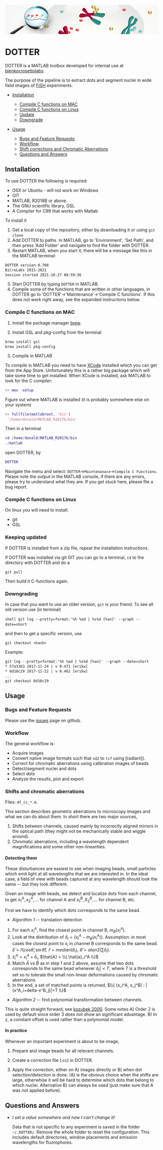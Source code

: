 <link rel="stylesheet" href="style.css">

![DOTTER LOGO](logo_758.jpg)

# DOTTER

DOTTER is a MATLAB toolbox developed for internal use at [bienkocrosettolabs](https://bienkocrosettolabs.org/).

The purpose of the pipeline is to extract dots and segment nuclei in wide field images of [FISH](https://en.wikipedia.org/wiki/Fluorescence_in_situ_hybridization) experiments.

 * <a href="#Installation">Installation</a>
   * <a href="#compile-max">Compile C functions on MAC</a>
   * <a href="#compile-linux">Compile C functions on Linux</a>
   * <a href="#update">Update</a>
   * <a href="#downgrade">Downgrade</a>

 * <a href="#usage">Usage</a>
   * <a href="#bugs">Bugs and Feature Requests</a>
   * <a href="#workflow">Workflow</a>
   * <a href="#shifts">Shift corrections and Chromatic Aberrations</a>
   * <a href="#QA">Questions and Answers</a>

<a name="installation"/>

## Installation

To use DOTTER the following is required:
  * OSX or Ubuntu - will not work on Windows
  * GIT
  * MATLAB, R2018B or above.
  * The GNU scientific library, GSL
  * A Compiler for C99 that works with Matlab

To install it
 1. Get a local copy of the repository, either by downloading it or using `git clone`
 2. Add DOTTER to paths. In MATLAB, go to 'Environment', 'Set Path', and then press 'Add Folder' and navigate to find the folder with DOTTER.
 3. Restart MATLAB, when you start it, there will be a message like this in the MATLAB terminal:

 ```
DOTTER version 0.708
BiCroLabs 2015-2021
Session started 2021-10-27 08:59:36
 ```

 3. Start DOTTER by typing `DOTTER` in MATLAB.
 4. Compile some of the functions that are written in other languages, in DOTTER
    go to 'DOTTER'->'Maintenance'->'Compile C functions'. If this does not work
    right away, see the expanded instructions below.

<a name="compile-mac"/>

### Compile C functions on MAC

1. Install the package manager [brew](https://brew.sh/).

2. Install GSL and pkg-config from the terminal
  ``` shell
  brew install gsl
  brew install pkg-config
  ```

3. Compile in MATLAB

To compile in MATLAB you need to have [XCode](https://developer.apple.com/xcode/) installed which you can get from the App Store. Unfortunately this is a rather big package which will take some time to get installed. When XCode is installed, ask MATLAB to look for the C compiler:
``` matlab
>> mex -setup
```

Figure out where MATLAB is installed (it is probably somewhere else on your system)
``` matlab
>> fullfile(matlabroot, 'bin')
 '/home/donald/MATLAB_R2017b/bin'
```

Then in a terminal
``` matlab
cd /home/donald/MATLAB_R2017b/bin
./matlab
```

open DOTTER, by
``` matlab
DOTTER
```
Navigate the menu and select: `DOTTER`->`Maintenanace`->`Compile C Functions`. Please note the output in the MATLAB console, if there are any errors, please try to understand what they are. If you get stuck here, please file a bug report.

<a name="compile-linux"/>

### Compile C functions on Linux
On linux you will need to install:
 - git
 - GSL

<a name="update"/>

### Keeping updated
If DOTTER is installed from a zip file, repeat the installation instructions.

If DOTTER was installed via git GIT you can go to a terminal, `cd` to
the directory with DOTTER and do a

```
git pull
```
Then build it C-functions again.

<a name="downgrade"/>

### Downgrading
In case that you want to use an older version, `git` is your friend.
To see all old version use (in terminal)

`` shell
git log --pretty=format:'%h %ad | %s%d [%an]' --graph --date=short
``

and then to get a specific version, use

``` shell
git checkout <hash>
```

Example:

``` shell
git log --pretty=format:'%h %ad | %s%d [%an]' --graph --date=short
* 57a3363 2017-11-24 | v 0.471 [erikw]
* 8d18c29 2017-11-22 | v 0.462 [erikw]
...
git checkout 8d18c29

```

<a name="usage"/>

## Usage

<a name="bugs"/>

### Bugs and Feature Requests
Please use the [issues](https://github.com/elgw/dotter/issues) page on github.

<a name="workflow"/>

### Workflow

The general workflow is:

 * Acquire images
 * Convert native image formats such that `nd2` to `tif` using [radiant](.
 * Correct for chromatic aberrations using calibration images of beads
 * Detect/segment nuclei and dots
 * Select dots
 * Analyze the results, plot and export

<a name="shifts"/>

### Shifts and chromatic aberrations

Files: `df_cc_*.m`.

This section describes geometric aberrations to microscopy images and what we
can do about them. In short there are two major sources,

 1. Shifts between channels, caused mainly by incorrectly aligned
    mirrors in the optical path (they might not be mechanically
stable and wiggle around).
 2. Chromatic aberrations, including a wavelength dependent
    magnifications and some other non-linearities.

#### Detecting them

These disturbances are easiest to see when imaging beads, small
particles which emit light at all wavelengths that we are interested
in. In the ideal case, a field of view with beads captured at any
wavelength should look the same -- but they look different.

Given an image with beads, we detect and localize dots from each
channel, to get $x_1^A, x_2^A, ...$ for channel A and $x_1^B, X_2^B,
...$ for channel B, etc.

First we have to identify which dots corresponds to the same bead.

 * _Algorithm 1_ -- translation detection
 1. For each $x_i^A$, find the closest point in channel B,
    $m_B(x_i^A)$.
 2. Look at the distribution of $\delta_i = (x_i^A-m_B(x_i^A))$. Assumption: in
    most cases the closest point to $x_i$ in channel B corresponds to
the same bead. $\hat{\delta} = \hat{r}
(cos \hat{\theta},\sin \hat{\theta})$.
$\hat{r}=median(\delta_i)$, $\hat{\theta} = atan2(\sum\delta_i)$.
3. $\hat{x}_i^A = x_i^A + \delta_i$, $\hat{A} = \\{ \hat{a}_i^A
   \\}$
4. Match $\hat{A}$ vs $\hat{B}$ as in step 1 and 2 above, assume that
   two dots corresponds to the same bead whenever $\delta_i|<T$,
where $T$ is a threshold set so to tolerate the small non-linear
deformations caused by chromatic aberrations.
5. In the end, a set of matched points is returned, $\\{ (x_i^A,
   x_j^B) : |(x^A_i+delta-x^B_j)|<T \\}$

 * _Algorithm 2_ -- find polynomial transformation between channels.

 This is quite straight forward, see
[kozubek,2000](http://dx.doi.org/10.1046/j.1365-2818.2000.00754.x).
Some notes A) Order 2 is used by default since order 3 does not show
an significant advantage. B) In z, a constant offset is used rather
than a polynomial model.

#### In practice

Whenever an important experiment is about to be image,
 1. Prepare and image beads for all relevant channels.
 2. Create a correction file (.cc) in DOTTER.

 3. Apply the correction, either on A) images directly or B) when dot
    selection/detection is done. (A) is the obvious choice when the
shifts are large, otherwhise it will be hard to determine which dots
that belong to which nuclei. Alternative B) can always be used (just
make sure that A was not applied before).


<a name="QA"/>

## Questions and Answers
 * _I set a value somewhere and now I can't change it!_

   Data that is not specific to any experiment is saved in the
   folder `~/.DOTTER/`. Remove the whole folder to reset the
   configuration. This includes default directories, window placements
   and emission wavelengths for fluorophores.
